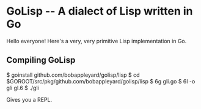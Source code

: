GoLisp -- A dialect of Lisp written in Go
=========================================

Hello everyone! Here's a very, very primitive Lisp implementation in Go.

Compiling GoLisp
----------------

$ goinstall github.com/bobappleyard/golisp/lisp
$ cd $GOROOT/src/pkg/github.com/bobappleyard/golisp/lisp
$ 6g gli.go
$ 6l -o gli gl.6
$ ./gli

Gives you a REPL.

